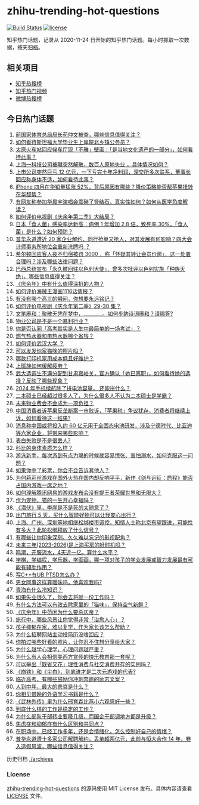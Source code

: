# zhihu-trending-hot-questions

[![Build Status](https://github.com/justjavac/zhihu-trending-hot-questions/workflows/ci/badge.svg?branch=master)](https://github.com/justjavac/zhihu-trending-hot-questions/actions)
[![license](https://img.shields.io/github/license/justjavac/zhihu-trending-hot-questions)](https://github.com/justjavac/zhihu-trending-hot-questions/blob/master/LICENSE)

知乎热门话题，记录从 2020-11-24
日开始的知乎热门话题。每小时抓取一次数据，按天[归档](./archives)。

## 相关项目

- [知乎热搜榜](https://github.com/justjavac/zhihu-trending-top-search)
- [知乎热门视频](https://github.com/justjavac/zhihu-trending-hot-video)
- [微博热搜榜](https://github.com/justjavac/weibo-trending-hot-search)

## 今日热门话题

<!-- BEGIN -->
<!-- 最后更新时间 Fri May 31 2024 04:21:04 GMT+0800 (China Standard Time) -->

1. [前国家体育总局局长苟仲文被查，哪些信息值得关注？](https://www.zhihu.com/question/657656817)
1. [如何看待斯坦福大学毕业生上岸皖北乡镇公务员？](https://www.zhihu.com/question/657591428)
1. [太原火车站回应候车厅现「不雅」壁画：「是当地文化遗产的一部分」，如何看待此事？](https://www.zhihu.com/question/657460057)
1. [上海一科技公司被曝突然解散，数百人原地失业 ，具体情况如何？](https://www.zhihu.com/question/657650031)
1. [上市公司突然巨亏 12 亿元，一下亏完十年净利润，深交所多次联系，董事长回应称身体不适，如何看待此事？](https://www.zhihu.com/question/657527151)
1. [iPhone 四月在华销量猛涨 52%，背后原因有哪些？降价策略能否帮苹果扭转在华颓势？](https://www.zhihu.com/question/657626993)
1. [有网友称参加华晨宇演唱会震碎了肾结石，真实性如何？如何从医学角度解读？](https://www.zhihu.com/question/657661087)
1. [如何评价电视剧《庆余年第二季》大结局？](https://www.zhihu.com/question/657687825)
1. [日本「食人菌」感染率达新高：病例 1 年增加 2.8 倍，致死率 30%，「食人菌」是什么？如何预防？](https://www.zhihu.com/question/657444787)
1. [普华永道遭近 20 家企业解约，同行抢单又抢人，对其发展有何影响？四大会计师事务所地位会重新洗牌吗 ？](https://www.zhihu.com/question/657644925)
1. [希尔顿回应客人夜不归宿被罚 3000 ，称「怀疑其转让会员价房」，这一处置合理吗？涉及哪些法律问题？](https://www.zhihu.com/question/657637434)
1. [巴西总统宣布「永久撤回驻以色列大使」，曾多次批评以色列实施「种族灭绝」，哪些信息值得关注？](https://www.zhihu.com/question/657592067)
1. [《庆余年》中有什么值得深扒的人物？](https://www.zhihu.com/question/372103245)
1. [如何评价海贼王漫画1116话情报？](https://www.zhihu.com/question/657457244)
1. [有没有哪个高三的瞬间，你想要永远铭记？](https://www.zhihu.com/question/657034428)
1. [如何评价电视剧《庆余年第二季》29-30 集？](https://www.zhihu.com/question/657681934)
1. [文笔赓和：聚散无凭在梦中，________。如何步韵诗词赓和？请赐答?](https://www.zhihu.com/question/657626865)
1. [物业公司是不是一个暴利行业？](https://www.zhihu.com/question/21427833)
1. [你是否认同「高考其实是人生中最简单的一场考试」？](https://www.zhihu.com/question/657034044)
1. [燃气热水器和电热水器哪个省钱？](https://www.zhihu.com/question/380105493)
1. [如何评价武汉大学 ？](https://www.zhihu.com/question/394206082)
1. [可以发发你家猫咪的照片吗？](https://www.zhihu.com/question/437385836)
1. [哪款打印机家用成本低且好维护？](https://www.zhihu.com/question/654794599)
1. [上班族如何缓解疲劳？](https://www.zhihu.com/question/21583840)
1. [武大选调生不满分配到甘肃嘉峪关，官方确认「她已离职」，如何看待她的选择？反映了哪些现象？](https://www.zhihu.com/question/657580728)
1. [2024 年手机续航除了拼电池容量， 还能拼什么？](https://www.zhihu.com/question/657687676)
1. [二本硕士已经超过很多人了，为什么很多人不认为二本硕士是学霸？](https://www.zhihu.com/question/656355523)
1. [未来物业费会不会成为一项负担？](https://www.zhihu.com/question/655250384)
1. [中国消费者诉苹果反垄断案一审败诉，「苹果税」争议犹存，消费者将继续上诉，如何看待这一结果?](https://www.zhihu.com/question/657654494)
1. [消息称中国或将投入约 60 亿元用于全固态电池研发，涉及宁德时代、比亚迪等六家企业，将带来哪些影响？](https://www.zhihu.com/question/657559119)
1. [表白失败是不是很丢人?](https://www.zhihu.com/question/650685834)
1. [科比的身体素质怎么样？](https://www.zhihu.com/question/320829188)
1. [游泳新手，每次游到有点力竭的时候就容易慌张、害怕溺水，如何克服这一问题？](https://www.zhihu.com/question/656703016)
1. [如果你中了彩票，你会不会告诉其他人？](https://www.zhihu.com/question/657539629)
1. [为何莉莉丝游戏在国外火热在国内却反响平平，新作《剑与远征：启程》能否占国内游戏一席之地？](https://www.zhihu.com/question/657566516)
1. [如何理解腾讯网易的游戏发布会没有提王者荣耀世界和无限大？](https://www.zhihu.com/question/657536085)
1. [作为宠物，猫的一生开心幸福吗？](https://www.zhihu.com/question/654894062)
1. [《潜伏》里，李崖是不是死的太随意了？](https://www.zhihu.com/question/651830670)
1. [出门旅行 5 天，买什么智能好物可以让我安心出行？](https://www.zhihu.com/question/654579921)
1. [上海、广州、深圳等地相继松绑楼市调控，知情人士称北京有望跟进，可能性有多大？此轮松绑释放了什么信号？](https://www.zhihu.com/question/657529855)
1. [有哪些让你印象深刻、久久难以忘记的影视配角？](https://www.zhihu.com/question/657034407)
1. [未来三年(2023-2026)是上海买房的好时机吗？](https://www.zhihu.com/question/619493794)
1. [鸣潮，开服流水，4天近一亿，算什么水平？](https://www.zhihu.com/question/657441314)
1. [学棋，学编程，学乐器，学画画，哪一项对孩子的学业发展或智力发展最有可能有辅助作用？](https://www.zhihu.com/question/628289404)
1. [写C++有UB PTSD怎么办？](https://www.zhihu.com/question/656856350)
1. [男女同事这样算暧昧吗，他喜欢我吗?](https://www.zhihu.com/question/650985843)
1. [青海有什么冷知识？](https://www.zhihu.com/question/299272581)
1. [如果失业很久了，你会去将就一份工作吗？](https://www.zhihu.com/question/656306607)
1. [有什么方法可以有效去除家里的「猫味」，保持空气新鲜？](https://www.zhihu.com/question/654579897)
1. [《庆余年》中范闲为什么要杀庆帝？](https://www.zhihu.com/question/434793345)
1. [旅行中，哪些风景让你觉得非常「治愈人心」？](https://www.zhihu.com/question/654581350)
1. [孩子抑郁在家，难以复学，作为家长该怎么帮助？](https://www.zhihu.com/question/656891957)
1. [为什么招聘网站主动投简历没啥回应？](https://www.zhihu.com/question/656163283)
1. [你拍过哪些好看的照片，让你忍不住想分享给大家？](https://www.zhihu.com/question/654489901)
1. [为什么越学心理学，心理问题越严重？](https://www.zhihu.com/question/655628910)
1. [为什么有人会相信美西方宣传的快乐教育那一套呢？](https://www.zhihu.com/question/656784015)
1. [可以举出「既省又花」理性消费与社交消费并存的实例吗？](https://www.zhihu.com/question/656927004)
1. [《崩铁》和《尘白》，到底谁才是二次元游戏的代表?](https://www.zhihu.com/question/657373627)
1. [临近高考，有哪些鼓励你冲刺奔跑的励志文案？](https://www.zhihu.com/question/657459156)
1. [人到中年，最大的悲哀是什么？](https://www.zhihu.com/question/653426145)
1. [你相见恨晚的外语学习书籍是什么？](https://www.zhihu.com/question/489138849)
1. [《武林外传》里为什么邢育森比燕小六观感好一些？](https://www.zhihu.com/question/295532873)
1. [到底什么样的工作是稳定的工作？](https://www.zhihu.com/question/656684317)
1. [为什么部队干部转业要降几级，而国企干部调地方都是升级？](https://www.zhihu.com/question/657416420)
1. [焦虑症和抑郁症有什么区别和共同点？](https://www.zhihu.com/question/657168927)
1. [在职场中，已经工作多年，还是会情绪化，怎么控制好自己的情绪？](https://www.zhihu.com/question/656795454)
1. [普华永道遭十多家公司解聘解约，丢单超两亿元，此前与恒大合作 14 年，卷入造假风波，哪些信息值得关注？](https://www.zhihu.com/question/657629794)

<!-- END -->

历史归档 [./archives](./archives)

### License

[zhihu-trending-hot-questions](https://github.com/justjavac/zhihu-trending-hot-questions)
的源码使用 MIT License 发布。具体内容请查看 [LICENSE](./LICENSE) 文件。
